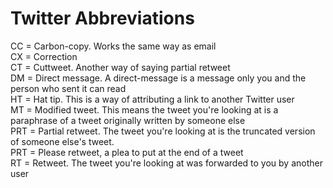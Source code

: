 # Twitter Abbreviations

CC = Carbon-copy. Works the same way as email  
CX = Correction  
CT = Cuttweet. Another way of saying partial retweet  
DM = Direct message. A direct-message is a message only you and the person who sent it can read  
HT = Hat tip. This is a way of attributing a link to another Twitter user  
MT = Modified tweet. This means the tweet you're looking at is a paraphrase of a tweet originally written by someone else  
PRT = Partial retweet. The tweet you're looking at is the truncated version of someone else's tweet.  
PRT = Please retweet, a plea to put at the end of a tweet  
RT = Retweet. The tweet you're looking at was forwarded to you by another user


